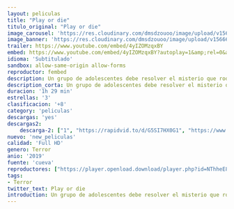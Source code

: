 ```yaml
---
layout: peliculas
title: "Play or die"
titulo_original: "Play or die"
image_carousel: 'https://res.cloudinary.com/dmsdzouoo/image/upload/v1566688004/play-die-min_q74d6p.jpg'
image_banner: 'https://res.cloudinary.com/dmsdzouoo/image/upload/v1566688006/play-or-die-movie-min_qrn4lz.jpg'
trailer: https://www.youtube.com/embed/4yIZOMzqxBY
embed: https://www.youtube.com/embed/4yIZOMzqxBY?autoplay=1&amp;rel=0&amp;hd=1&border=0&wmode=opaque&enablejsapi=1&modestbranding=1&controls=1&showinfo=0
idioma: 'Subtitulado'
sandbox: allow-same-origin allow-forms
reproductor: fembed
description: Un grupo de adolescentes debe resolver el misterio que rodea a una serie de repentinas y macabras muertes que suceden en su pueblo. Producida por Guillermo del Toro.
description_corta: Un grupo de adolescentes debe resolver el misterio que rodea a una serie de repentinas y macabras muertes que suceden en su pueblo. Producida por Guillermo del Toro.
duracion: '1h 29 min'
estrellas: '3'
clasificacion: '+8'
category: 'peliculas'
descargas: 'yes'
descargas2:
    descarga-2: ["1", "https://rapidvid.to/d/G5SI7HX0G1", "https://www.google.com/s2/favicons?domain=www.rapidvideo.com","RapidVideo","https://res.cloudinary.com/imbriitneysam/image/upload/v1541473684/mexico.png", "Latino", "Full HD"]
nuevo: 'new_peliculas'
calidad: 'Full HD'
genero: Terror
anio: '2019'
fuente: 'cueva'
reproductores: ["https://player.openload.download/player.php?id=NThheE8vVlFPWUVQaGo2Y0JxclF0dmhBYjJHRU8wVG1XQzRlYkMwblVIZVdndVhQOFBiVkVqZXNUUDBQamRPSDh1REtYajNlS2FkUzE3MkVDNFJPdmc9PQ","https://api.cuevana3.io/olpremium/gd.php?file=ek5lbm9xYWNrS0xNejZaa1paRFE0OG5SbjZHVXh0SGx5ZENjcDZDUXhPTFJrcU9lbE52RzVaTFRtNkp5eThXd3NjMkFaQT09","https://www.zembed.to/public/dist/asteroid.html?id=b70a57f9ac3e6bdde9b651eb7a65dcc0&title=Play%20or%20Die","https://api.cuevana3.io/rr/gd.php?h=ek5lbm9xYWNrS0xJMVp5b21KREk0dFBLbjVkaHhkRGdrOG1jbnBpUnhhS1ZwbWRyaTZpdDZadk1hNWxzcWNPNnBzdDNvWUcycGF5bXRXbXFmZENScTZhU3FadVkyUT09","https://api.cuevana3.io/stream/index.php?file=ek5lbm9xYWNrS0xJMVp5b21KREk0dFBLbjVkaHhkRGdrOG1jbnBpUnhhS1ZyNENVaWNmWDROMnBmNnA0dks2b3ljV1dnWVhaMXQrczBvV3NtYTI1eFp5U3FadVkyYURhMDlLYW5walN5ZUxZMHFadnJNZlU"]
tags:
- Terror
twitter_text: Play or die
introduction: Un grupo de adolescentes debe resolver el misterio que rodea a una serie de repentinas y macabras muertes que suceden en su pueblo. Producida por Guillermo del Toro.
---
```



 







